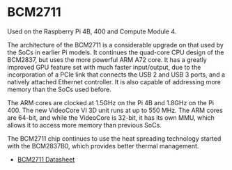 # BCM2711

Used on the Raspberry Pi 4B, 400 and Compute Module 4.

The architecture of the BCM2711 is a considerable upgrade on that used by the SoCs in earlier Pi models. It continues the quad-core CPU design of the BCM2837, but uses the more powerful ARM A72 core. It has a greatly improved GPU feature set with much faster input/output, due to the incorporation of a PCIe link that connects the USB 2 and USB 3 ports, and a natively attached Ethernet controller. It is also capable of addressing more memory than the SoCs used before.

The ARM cores are clocked at 1.5GHz on the Pi 4B and 1.8GHz on the Pi 400. The new VideoCore VI 3D unit runs at up to 550 MHz. The ARM cores are 64-bit, and while the VideoCore is 32-bit, it has its own MMU, which allows it to access more memory than previous SoCs.

The BCM2711 chip continues to use the heat spreading technology started with the BCM2837B0, which provides better thermal management. 

- [BCM2711 Datasheet](https://datasheets.raspberrypi.org/bcm2711/bcm2711-peripherals.pdf)
